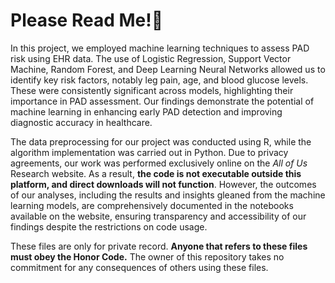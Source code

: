 # Please Read Me!🥺
In this project, we employed machine learning techniques to assess PAD risk using EHR data. The use of Logistic Regression, Support Vector Machine, Random Forest, and Deep Learning Neural Networks allowed us to identify key risk factors, notably leg pain, age, and blood glucose levels. These were consistently significant across models, highlighting their importance in PAD assessment. Our findings demonstrate the potential of machine learning in enhancing early PAD detection and improving diagnostic accuracy in healthcare. 

The data preprocessing for our project was conducted using R, while the algorithm implementation was carried out in Python. Due to privacy agreements, our work was performed exclusively online on the _All of Us_ Research website. As a result, **the code is not executable outside this platform, and direct downloads will not function**. However, the outcomes of our analyses, including the results and insights gleaned from the machine learning models, are comprehensively documented in the notebooks available on the website, ensuring transparency and accessibility of our findings despite the restrictions on code usage.

These files are only for private record. **Anyone that refers to these files must obey the Honor Code.** The owner of this repository takes no commitment for any consequences of others using these files.
